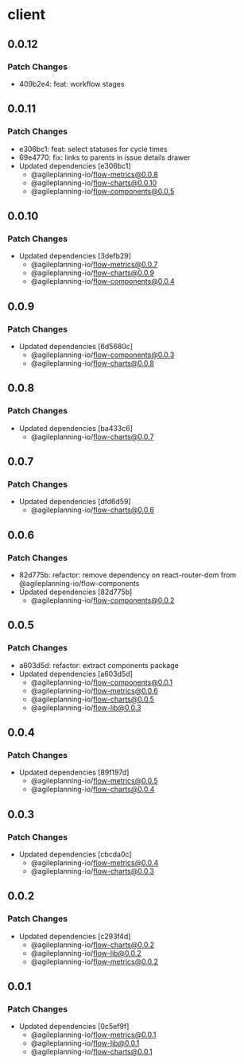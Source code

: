 # client

## 0.0.12

### Patch Changes

- 409b2e4: feat: workflow stages

## 0.0.11

### Patch Changes

- e306bc1: feat: select statuses for cycle times
- 69e4770: fix: links to parents in issue details drawer
- Updated dependencies [e306bc1]
  - @agileplanning-io/flow-metrics@0.0.8
  - @agileplanning-io/flow-charts@0.0.10
  - @agileplanning-io/flow-components@0.0.5

## 0.0.10

### Patch Changes

- Updated dependencies [3defb29]
  - @agileplanning-io/flow-metrics@0.0.7
  - @agileplanning-io/flow-charts@0.0.9
  - @agileplanning-io/flow-components@0.0.4

## 0.0.9

### Patch Changes

- Updated dependencies [6d5680c]
  - @agileplanning-io/flow-components@0.0.3
  - @agileplanning-io/flow-charts@0.0.8

## 0.0.8

### Patch Changes

- Updated dependencies [ba433c6]
  - @agileplanning-io/flow-charts@0.0.7

## 0.0.7

### Patch Changes

- Updated dependencies [dfd6d59]
  - @agileplanning-io/flow-charts@0.0.6

## 0.0.6

### Patch Changes

- 82d775b: refactor: remove dependency on react-router-dom from @agileplanning-io/flow-components
- Updated dependencies [82d775b]
  - @agileplanning-io/flow-components@0.0.2

## 0.0.5

### Patch Changes

- a603d5d: refactor: extract components package
- Updated dependencies [a603d5d]
  - @agileplanning-io/flow-components@0.0.1
  - @agileplanning-io/flow-metrics@0.0.6
  - @agileplanning-io/flow-charts@0.0.5
  - @agileplanning-io/flow-lib@0.0.3

## 0.0.4

### Patch Changes

- Updated dependencies [89f197d]
  - @agileplanning-io/flow-metrics@0.0.5
  - @agileplanning-io/flow-charts@0.0.4

## 0.0.3

### Patch Changes

- Updated dependencies [cbcda0c]
  - @agileplanning-io/flow-metrics@0.0.4
  - @agileplanning-io/flow-charts@0.0.3

## 0.0.2

### Patch Changes

- Updated dependencies [c293f4d]
  - @agileplanning-io/flow-charts@0.0.2
  - @agileplanning-io/flow-lib@0.0.2
  - @agileplanning-io/flow-metrics@0.0.2

## 0.0.1

### Patch Changes

- Updated dependencies [0c5ef9f]
  - @agileplanning-io/flow-metrics@0.0.1
  - @agileplanning-io/flow-lib@0.0.1
  - @agileplanning-io/flow-charts@0.0.1
